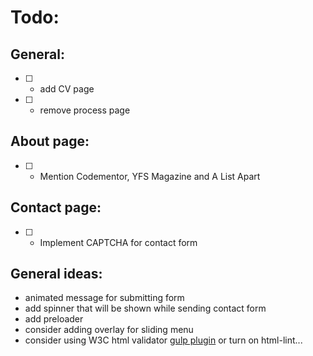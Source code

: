 # Todo:
## General:
- [ ] - add CV page
- [ ] - remove process page

## About page:
- [ ] - Mention Codementor, YFS Magazine and A List Apart

## Contact page:
- [ ] - Implement CAPTCHA for contact form

## General ideas:
- animated message for submitting form
- add spinner that will be shown while sending contact form
- add preloader
- consider adding overlay for sliding menu
- consider using W3C html validator [gulp plugin](https://www.npmjs.com/package/gulp-html-validator) or turn on html-lint...
